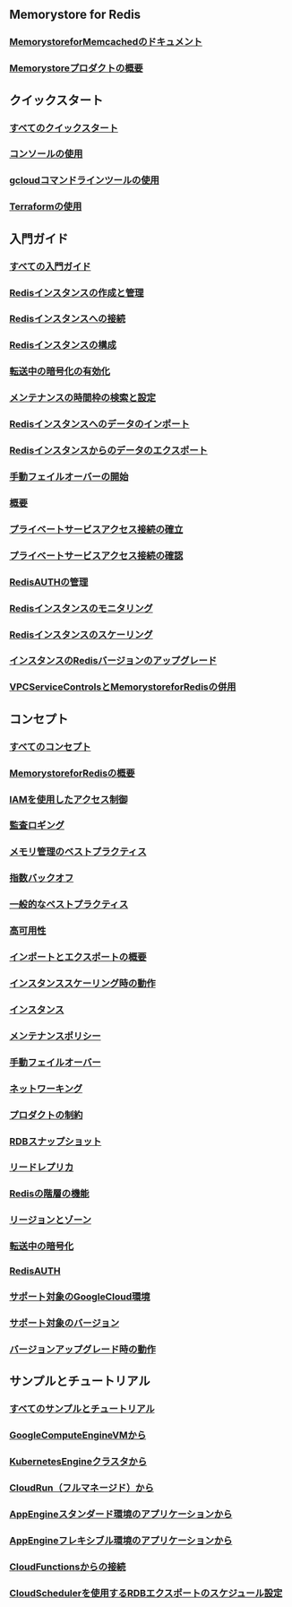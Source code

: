 ## Memorystore for Redis
### [MemorystoreforMemcachedのドキュメント](https://cloud.google.com/memorystore/docs/memcached)
### [Memorystoreプロダクトの概要](https://cloud.google.com/memorystore)
## クイックスタート
### [すべてのクイックスタート](https://cloud.google.com/memorystore/docs/redis/quickstarts)
### [コンソールの使用](https://cloud.google.com/memorystore/docs/redis/create-instance-console)
### [gcloudコマンドラインツールの使用](https://cloud.google.com/memorystore/docs/redis/create-instance-gcloud)
### [Terraformの使用](https://cloud.google.com/memorystore/docs/redis/create-instance-terraform)
## 入門ガイド
### [すべての入門ガイド](https://cloud.google.com/memorystore/docs/redis/how-to)
### [Redisインスタンスの作成と管理](https://cloud.google.com/memorystore/docs/redis/creating-managing-instances)
### [Redisインスタンスへの接続](https://cloud.google.com/memorystore/docs/redis/connecting-redis-instance)
### [Redisインスタンスの構成](https://cloud.google.com/memorystore/docs/redis/configuring-redis)
### [転送中の暗号化の有効化](https://cloud.google.com/memorystore/docs/redis/enabling-in-transit-encryption)
### [メンテナンスの時間枠の検索と設定](https://cloud.google.com/memorystore/docs/redis/finding-and-setting-maintenance-windows)
### [Redisインスタンスへのデータのインポート](https://cloud.google.com/memorystore/docs/redis/import-data)
### [Redisインスタンスからのデータのエクスポート](https://cloud.google.com/memorystore/docs/redis/export-data)
### [手動フェイルオーバーの開始](https://cloud.google.com/memorystore/docs/redis/initiating-manual-failover)
### [概要](https://cloud.google.com/memorystore/docs/redis/managing-read-replicas)
### [プライベートサービスアクセス接続の確立](https://cloud.google.com/memorystore/docs/redis/establishing-connection)
### [プライベートサービスアクセス接続の確認](https://cloud.google.com/memorystore/docs/redis/verifying-connection)
### [RedisAUTHの管理](https://cloud.google.com/memorystore/docs/redis/managing-auth)
### [Redisインスタンスのモニタリング](https://cloud.google.com/memorystore/docs/redis/monitoring-instances)
### [Redisインスタンスのスケーリング](https://cloud.google.com/memorystore/docs/redis/scaling-instances)
### [インスタンスのRedisバージョンのアップグレード](https://cloud.google.com/memorystore/docs/redis/upgrading-instance-version)
### [VPCServiceControlsとMemorystoreforRedisの併用](https://cloud.google.com/memorystore/docs/redis/using-vpc-service-controls)
## コンセプト
### [すべてのコンセプト](https://cloud.google.com/memorystore/docs/redis/concepts)
### [MemorystoreforRedisの概要](https://cloud.google.com/memorystore/docs/redis/redis-overview)
### [IAMを使用したアクセス制御](https://cloud.google.com/memorystore/docs/redis/access-control)
### [監査ロギング](https://cloud.google.com/memorystore/docs/redis/audit-logging)
### [メモリ管理のベストプラクティス](https://cloud.google.com/memorystore/docs/redis/memory-management-best-practices)
### [指数バックオフ](https://cloud.google.com/memorystore/docs/redis/exponential-backoff)
### [一般的なベストプラクティス](https://cloud.google.com/memorystore/docs/redis/general-best-practices)
### [高可用性](https://cloud.google.com/memorystore/docs/redis/high-availability)
### [インポートとエクスポートの概要](https://cloud.google.com/memorystore/docs/redis/import-export-overview)
### [インスタンススケーリング時の動作](https://cloud.google.com/memorystore/docs/redis/scaling-behavior)
### [インスタンス](https://cloud.google.com/memorystore/docs/redis/instances)
### [メンテナンスポリシー](https://cloud.google.com/memorystore/docs/redis/maintenance-policy)
### [手動フェイルオーバー](https://cloud.google.com/memorystore/docs/redis/manual-failover-overview)
### [ネットワーキング](https://cloud.google.com/memorystore/docs/redis/networking)
### [プロダクトの制約](https://cloud.google.com/memorystore/docs/redis/product-constraints)
### [RDBスナップショット](https://cloud.google.com/memorystore/docs/redis/rdb-snapshots)
### [リードレプリカ](https://cloud.google.com/memorystore/docs/redis/read-replicas)
### [Redisの階層の機能](https://cloud.google.com/memorystore/docs/redis/redis-tiers)
### [リージョンとゾーン](https://cloud.google.com/memorystore/docs/redis/regions)
### [転送中の暗号化](https://cloud.google.com/memorystore/docs/redis/in-transit-encryption)
### [RedisAUTH](https://cloud.google.com/memorystore/docs/redis/auth-overview)
### [サポート対象のGoogleCloud環境](https://cloud.google.com/memorystore/docs/redis/supported-environments)
### [サポート対象のバージョン](https://cloud.google.com/memorystore/docs/redis/supported-versions)
### [バージョンアップグレード時の動作](https://cloud.google.com/memorystore/docs/redis/version-upgrade-behavior)
## サンプルとチュートリアル
### [すべてのサンプルとチュートリアル](https://cloud.google.com/memorystore/docs/redis/samples)
### [GoogleComputeEngineVMから](https://cloud.google.com/memorystore/docs/redis/connect-redis-instance-gce)
### [KubernetesEngineクラスタから](https://cloud.google.com/memorystore/docs/redis/connect-redis-instance-gke)
### [CloudRun（フルマネージド）から](https://cloud.google.com/memorystore/docs/redis/connect-redis-instance-cloud-run)
### [AppEngineスタンダード環境のアプリケーションから](https://cloud.google.com/memorystore/docs/redis/connect-redis-instance-standard)
### [AppEngineフレキシブル環境のアプリケーションから](https://cloud.google.com/memorystore/docs/redis/connect-redis-instance-flex)
### [CloudFunctionsからの接続](https://cloud.google.com/memorystore/docs/redis/connect-redis-instance-functions)
### [CloudSchedulerを使用するRDBエクスポートのスケジュール設定](https://cloud.google.com/solutions/scheduling-memorystore-for-redis-database-exports-using-cloud-scheduler)